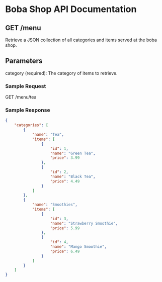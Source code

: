 # Boba Shop API Documentation

## GET /menu

Retrieve a JSON collection of all categories and items served at the boba shop.

## Parameters 
category (required): The category of items to retrieve.

### Sample Request
GET /menu/tea

### Sample Response

```json
{
    "categories": [
        {
            "name": "Tea",
            "items": [
                {
                    "id": 1,
                    "name": "Green Tea",
                    "price": 3.99
                },
                {
                    "id": 2,
                    "name": "Black Tea",
                    "price": 4.49
                }
            ]
        },
        {
            "name": "Smoothies",
            "items": [
                {
                    "id": 3,
                    "name": "Strawberry Smoothie",
                    "price": 5.99
                },
                {
                    "id": 4,
                    "name": "Mango Smoothie",
                    "price": 6.49
                }
            ]
        }
    ]
}

